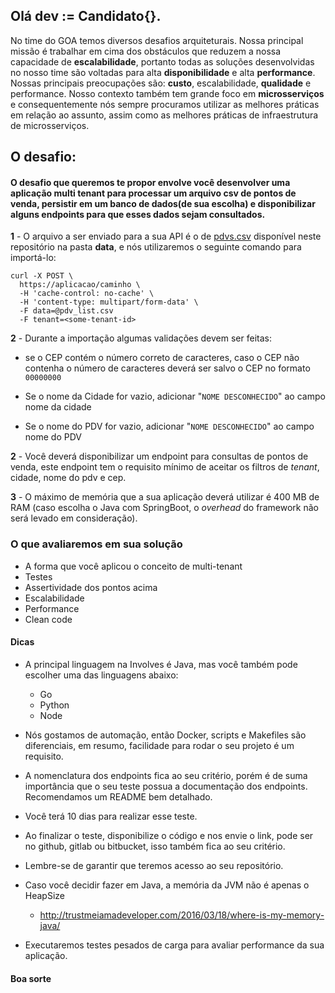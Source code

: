 
## Olá dev := Candidato{}.

No time do GOA temos diversos desafios arquiteturais. Nossa principal missão é trabalhar em cima dos obstáculos que reduzem a nossa capacidade de **escalabilidade**, portanto todas as soluções desenvolvidas no nosso time são voltadas para alta **disponibilidade** e alta **performance**. Nossas principais preocupações são: **custo**, escalabilidade, **qualidade** e performance.
Nosso contexto também tem grande foco em **microsserviços** e consequentemente nós sempre procuramos utilizar as melhores práticas em relação ao assunto, assim como as melhores práticas de infraestrutura de microsserviços.

## O desafio:

#### O desafio que queremos te propor envolve você desenvolver uma aplicação **multi tenant** para processar um arquivo csv de pontos de venda, persistir em um banco de dados(de sua escolha) e disponibilizar alguns endpoints para que esses dados sejam consultados.

**1** - O arquivo a ser enviado para a sua API é o de [pdvs.csv](data/pdvs.csv) disponível neste repositório na pasta **data**, e nós utilizaremos o seguinte comando para importá-lo:

``` 
curl -X POST \
  https://aplicacao/caminho \
  -H 'cache-control: no-cache' \
  -H 'content-type: multipart/form-data' \
  -F data=@pdv_list.csv
  -F tenant=<some-tenant-id>
``` 

**2** - Durante a importação algumas validações devem ser feitas:
   - se o CEP contém o número correto de caracteres, caso o CEP    não contenha o número de caracteres deverá ser salvo o CEP    no formato `00000000`
   - Se o nome da Cidade for vazio, adicionar "`NOME DESCONHECIDO`" ao campo nome da cidade

   - Se o nome do PDV for vazio, adicionar  "`NOME DESCONHECIDO`" ao campo nome do PDV


**2** - Você deverá disponibilizar um endpoint para consultas de pontos de venda, este endpoint tem o requisito mínimo de aceitar os filtros de _tenant_, cidade, nome do pdv e cep.

**3** - O máximo de memória que a sua aplicação deverá utilizar é 400 MB de RAM (caso escolha o Java com SpringBoot, o _overhead_ do framework não será levado em consideração).


### O que avaliaremos em sua solução

- A forma que você aplicou o conceito de multi-tenant
- Testes
- Assertividade dos pontos acima
- Escalabilidade
- Performance
- Clean code

#### Dicas

- A principal linguagem na Involves é Java, mas você também pode escolher uma das linguagens abaixo:
  - Go
  - Python
  - Node

- Nós gostamos de automação, então Docker, scripts e Makefiles são diferenciais, em resumo, facilidade para rodar o seu projeto é um requisito.

- A nomenclatura dos endpoints fica ao seu critério, porém é de suma importância que o seu teste possua a documentação dos endpoints. Recomendamos um README bem detalhado.

- Você terá 10 dias para realizar esse teste.

- Ao finalizar o teste, disponibilize o código e nos envie o link, pode ser no github, gitlab ou bitbucket, isso também fica ao seu critério.

- Lembre-se de garantir que teremos acesso ao seu repositório.

- Caso você decidir fazer em Java, a memória da JVM não é apenas o HeapSize 
  - http://trustmeiamadeveloper.com/2016/03/18/where-is-my-memory-java/

- Executaremos testes pesados de carga para avaliar performance da sua aplicação.


#### Boa sorte
